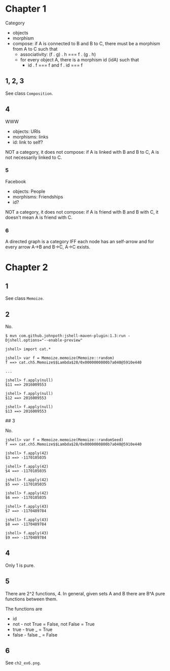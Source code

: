 # Chapter 1

Category

* objects
* morphism
* compose: if A is connected to B and B to C, there must be a morphism from A to C such that
    * associativity: (f . g) . h === f . (g . h)
    * for every object A, there is a morphism id (idA) such that
        * id . f === f and f . id === f

## 1, 2, 3

See class `Composition`.

## 4

WWW

* objects: URIs
* morphisms: links
* id: link to self?

NOT a category, it does not compose: if A is linked with B and B to C, A is not necessarily linked to C.
    
### 5

Facebook

* objects: People
* morphisms: Friendships
* id?

NOT a category, it does not compose: if A is friend with B and B with C, it doesn't mean A is friend with C.

### 6

A directed graph is a category IFF each node has an self-arrow and for every arrow A->B and B->C, A->C exists.

# Chapter 2

## 1

See class `Memoize`.

## 2

No.

    $ mvn com.github.johnpoth:jshell-maven-plugin:1.3:run -Djshell.options="--enable-preview"
    
    jshell> import cat.*

    jshell> var f = Memoize.memoize(Memoize::random)
    f ==> cat.ch5.Memoize$$Lambda$28/0x0000000800b7a040@5910e440
    
    ...
    
    jshell> f.apply(null)
    $11 ==> 2016009553

    jshell> f.apply(null)
    $12 ==> 2016009553

    jshell> f.apply(null)
    $13 ==> 2016009553

## 3

No.

    jshell> var f = Memoize.memoize(Memoize::randomSeed)
    f ==> cat.ch5.Memoize$$Lambda$28/0x0000000800b7a040@5910e440

    jshell> f.apply(42)
    $3 ==> -1170105035

    jshell> f.apply(42)
    $4 ==> -1170105035

    jshell> f.apply(42)
    $5 ==> -1170105035

    jshell> f.apply(42)
    $6 ==> -1170105035

    jshell> f.apply(43)
    $7 ==> -1170489784

    jshell> f.apply(43)
    $8 ==> -1170489784

    jshell> f.apply(43)
    $9 ==> -1170489784

## 4

Only 1 is pure.

## 5

There are 2^2 functions, 4. In general, given sets A and B
there are B^A pure functions between them.

The functions are
  * id
  * not - not True = False, not False = True
  * true - true _ = True
  * false - false _ = False

## 6

See `ch2_ex6.png`.
